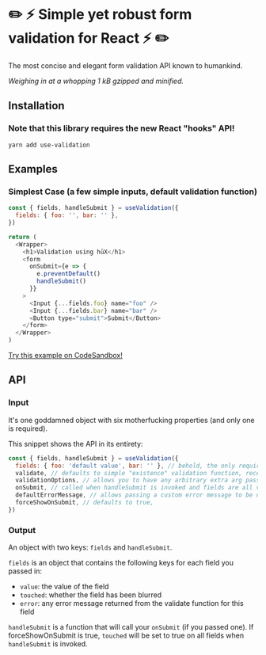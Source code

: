 # ✏️ ⚡️ Simple yet robust form validation for React ⚡️ ✏️

The most concise and elegant form validation API known to humankind.

_Weighing in at a whopping 1 kB gzipped and minified._

## Installation

### Note that this library requires the new React "hooks" API!

`yarn add use-validation`

## Examples

### Simplest Case (a few simple inputs, default validation function)

```js
const { fields, handleSubmit } = useValidation({
  fields: { foo: '', bar: '' },
})

return (
  <Wrapper>
    <h1>Validation using hūX</h1>
    <form
      onSubmit={e => {
        e.preventDefault()
        handleSubmit()
      }}
    >
      <Input {...fields.foo} name="foo" />
      <Input {...fields.bar} name="bar" />
      <Button type="submit">Submit</Button>
    </form>
  </Wrapper>
)
```

[Try this example on CodeSandbox!](https://codesandbox.io/embed/qknzy1qk9q?module=%2Fsrc%2Fexample.js)

## API

### Input

It's one goddamned object with six motherfucking properties (and only one is required).

This snippet shows the API in its entirety:

```js
const { fields, handleSubmit } = useValidation({
  fields: { foo: 'default value', bar: '' }, // behold, the only required argument
  validate, // defaults to simple "existence" validation function, receives values by field name object and validationOptions as arguments, should return an object with errors by field name
  validationOptions, // allows you to have any arbitrary extra arg passed to the validation function and onSubmit
  onSubmit, // called when handleSubmit is invoked and fields are all valid, receives values by field name object and validationOptions as arguments
  defaultErrorMessage, // allows passing a custom error message to be used with the default validation function. Defaults to `Looks like that didn't work. Please try again.`
  forceShowOnSubmit, // defaults to true,
})
```

### Output

An object with two keys: `fields` and `handleSubmit`.

`fields` is an object that contains the following keys for each field you passed in:

- `value`: the value of the field
- `touched`: whether the field has been blurred
- `error`: any error message returned from the validate function for this field

`handleSubmit` is a function that will call your `onSubmit` (if you passed one). If forceShowOnSubmit is true, `touched` will be set to true on all fields when `handleSubmit` is invoked.
